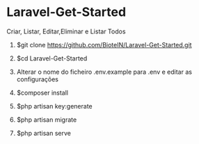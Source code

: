 # Laravel-Get-Started

Criar, Listar, Editar,Eliminar e Listar Todos

1. $git clone https://github.com/BioteIN/Laravel-Get-Started.git

2. $cd Laravel-Get-Started

3. Alterar o nome do ficheiro .env.example para .env e editar as configurações

4. $composer install

5. $php artisan key:generate

6. $php artisan migrate

7. $php artisan serve
